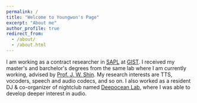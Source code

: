 ```yaml
---
permalink: /
title: "Welcome to Youngwon's Page"
excerpt: "About me"
author_profile: true
redirect_from: 
  - /about/
  - /about.html
---
```


I am working as a contract researcher in [SAPL](https://sapl.gist.ac.kr/) at [GIST](https://www.gist.ac.kr/en/main.html). I received my master's and barchelor's degrees from the same lab where I am currently working, advised by [Prof. J. W. Shin](https://sapl.gist.ac.kr/professor). My research interests are TTS, vocoders, speech and audio codecs, and so on. I also worked as a resident DJ & co-organizer of nightclub named [Deepocean Lab](https://www.instagram.com/deepoceanlab_gwangju/?hl=en), where I was able to develop deeper interest in audio.